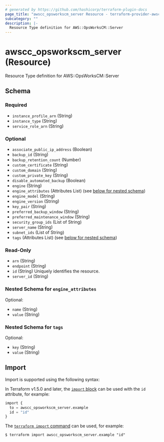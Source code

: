 ```yaml
---
# generated by https://github.com/hashicorp/terraform-plugin-docs
page_title: "awscc_opsworkscm_server Resource - terraform-provider-awscc"
subcategory: ""
description: |-
  Resource Type definition for AWS::OpsWorksCM::Server
---
```


# awscc_opsworkscm_server (Resource)

Resource Type definition for AWS::OpsWorksCM::Server



<!-- schema generated by tfplugindocs -->
## Schema

### Required

- `instance_profile_arn` (String)
- `instance_type` (String)
- `service_role_arn` (String)

### Optional

- `associate_public_ip_address` (Boolean)
- `backup_id` (String)
- `backup_retention_count` (Number)
- `custom_certificate` (String)
- `custom_domain` (String)
- `custom_private_key` (String)
- `disable_automated_backup` (Boolean)
- `engine` (String)
- `engine_attributes` (Attributes List) (see [below for nested schema](#nestedatt--engine_attributes))
- `engine_model` (String)
- `engine_version` (String)
- `key_pair` (String)
- `preferred_backup_window` (String)
- `preferred_maintenance_window` (String)
- `security_group_ids` (List of String)
- `server_name` (String)
- `subnet_ids` (List of String)
- `tags` (Attributes List) (see [below for nested schema](#nestedatt--tags))

### Read-Only

- `arn` (String)
- `endpoint` (String)
- `id` (String) Uniquely identifies the resource.
- `server_id` (String)

<a id="nestedatt--engine_attributes"></a>
### Nested Schema for `engine_attributes`

Optional:

- `name` (String)
- `value` (String)


<a id="nestedatt--tags"></a>
### Nested Schema for `tags`

Optional:

- `key` (String)
- `value` (String)

## Import

Import is supported using the following syntax:

In Terraform v1.5.0 and later, the [`import` block](https://developer.hashicorp.com/terraform/language/import) can be used with the `id` attribute, for example:

```terraform
import {
  to = awscc_opsworkscm_server.example
  id = "id"
}
```

The [`terraform import` command](https://developer.hashicorp.com/terraform/cli/commands/import) can be used, for example:

```shell
$ terraform import awscc_opsworkscm_server.example "id"
```
